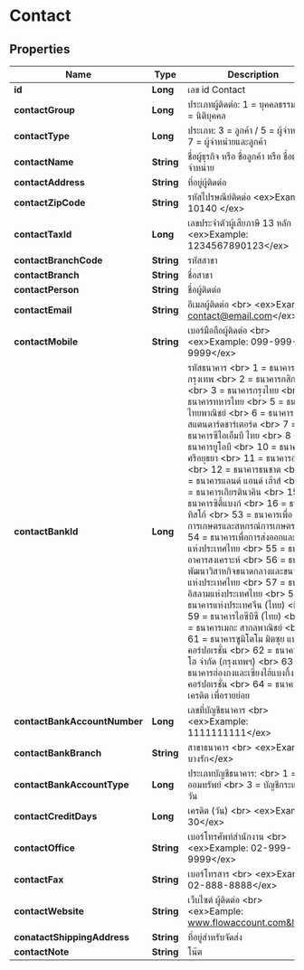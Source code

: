 

# Contact

## Properties

Name | Type | Description | Notes
------------ | ------------- | ------------- | -------------
**id** | **Long** | เลข id Contact |  [optional]
**contactGroup** | **Long** | ประเภทผู้ติดต่อ: 1 &#x3D; บุคคลธรรมดา / 3 &#x3D; นิติบุคคล | 
**contactType** | **Long** | ประเภท: 3 &#x3D; ลูกค้า / 5 &#x3D; ผู้จำหน่าย / 7 &#x3D; ผู้จำหน่ายและลูกค้า | 
**contactName** | **String** | ชื่อผู้ธุรกิจ หรือ ชื่อลูกค้า หรือ ชื่อผู้จำหน่าย | 
**contactAddress** | **String** | ที่อยู่ผู้ติดต่อ |  [optional]
**contactZipCode** | **String** | รหัสไปรษณีย์ติดต่อ &lt;ex&gt;Example: 10140 &lt;/ex&gt; |  [optional]
**contactTaxId** | **Long** | เลขประจำตัวผู้เสียภาษี 13 หลัก ​&lt;br&gt;&lt;ex&gt;Example: 1234567890123&lt;/ex&gt; |  [optional]
**contactBranchCode** | **String** | รหัสสาขา |  [optional]
**contactBranch** | **String** | ชื่อสาขา |  [optional]
**contactPerson** | **String** | ชื่อผู้ติดต่อ |  [optional]
**contactEmail** | **String** | อีเมลผู้ติดต่อ &lt;br&gt; &lt;ex&gt;Example: contact@email.com&lt;/ex&gt; |  [optional]
**contactMobile** | **String** | เบอร์มือถือผู้ติดต่อ &lt;br&gt; &lt;ex&gt;Example: 099-999-9999&lt;/ex&gt; |  [optional]
**contactBankId** | **Long** | รหัสธนาคาร &lt;br&gt; 1 &#x3D; ธนาคารกรุงเทพ &lt;br&gt; 2 &#x3D; ธนาคารกสิกรไทย &lt;br&gt; 3 &#x3D; ธนาคารกรุงไทย &lt;br&gt; 4 &#x3D; ธนาคารทหารไทย &lt;br&gt; 5 &#x3D; ธนาคารไทยพาณิชย์ &lt;br&gt; 6 &#x3D; ธนาคารสแตนดาร์ดชาร์เตอร์ด &lt;br&gt; 7 &#x3D; ธนาคารซีไอเอ็มบี ไทย &lt;br&gt; 8 &#x3D; ธนาคารยูโอบี &lt;br&gt; 10 &#x3D; ธนาคารกรุงศรีอยุธยา &lt;br&gt; 11 &#x3D; ธนาคารออมสิน &lt;br&gt; 12 &#x3D; ธนาคารธนชาต &lt;br&gt; 13 &#x3D; ธนาคารแลนด์ แอนด์ เฮ้าส์ &lt;br&gt; 14 &#x3D; ธนาคารเกียรตินาคิน &lt;br&gt; 15 &#x3D; ธนาคารซิตี้แบงก์ &lt;br&gt; 16 &#x3D; ธนาคารทิสโก้ &lt;br&gt; 53 &#x3D; ธนาคารเพื่อการเกษตรและสหกรณ์การเกษตร &lt;br&gt; 54 &#x3D; ธนาคารเพื่อการส่งออกและนำเข้าแห่งประเทศไทย &lt;br&gt; 55 &#x3D; ธนาคารอาคารสงเคราะห์ &lt;br&gt; 56 &#x3D; ธนาคารพัฒนาวิสาหกิจขนาดกลางและขนาดย่อมแห่งประเทศไทย &lt;br&gt; 57 &#x3D; ธนาคารอิสลามแห่งประเทศไทย &lt;br&gt; 58 &#x3D; ธนาคารแห่งประเทศจีน (ไทย) &lt;br&gt; 59 &#x3D; ธนาคารไอซีบีซี (ไทย) &lt;br&gt; 60 &#x3D; ธนาคารเมกะ สากลพาณิชย์ &lt;br&gt; 61 &#x3D; ธนาคารซูมิโตโม มิตซุย แบงกิ้ง คอร์ปอเรชั่น &lt;br&gt; 62 &#x3D; ธนาคารมิซูโฮ จำกัด (กรุงเทพฯ) &lt;br&gt; 63 &#x3D; ธนาคารฮ่องกงและเซี่ยงไฮ้แบงกิ้งคอร์ปอเรชั่น &lt;br&gt; 64 &#x3D; ธนาคารไทยเครดิต เพื่อรายย่อย  |  [optional]
**contactBankAccountNumber** | **Long** | เลขที่บัญชีธนาคาร &lt;br&gt; &lt;ex&gt;Example: 1111111111&lt;/ex&gt; |  [optional]
**contactBankBranch** | **String** | สาขาธนาคาร &lt;br&gt; &lt;ex&gt;Example: บางรัก&lt;/ex&gt; |  [optional]
**contactBankAccountType** | **Long** | ประเภทบัญชีธนาคาร: &lt;br&gt; 1 &#x3D; บัญชีออมทรัพย์ &lt;br&gt; 3 &#x3D; บัญชีกระแสรายวัน |  [optional]
**contactCreditDays** | **Long** | เครดิต (วัน) &lt;br&gt; &lt;ex&gt;Example: 30&lt;/ex&gt; |  [optional]
**contactOffice** | **String** | เบอร์โทรศัพท์สำนักงาน &lt;br&gt; &lt;ex&gt;Example: 02-999-9999&lt;/ex&gt; |  [optional]
**contactFax** | **String** | เบอร์โทรสาร &lt;br&gt; &lt;ex&gt;Example: 02-888-8888&lt;/ex&gt; |  [optional]
**contactWebsite** | **String** | เว็บไซต์ ผู้ติดต่อ &lt;br&gt; &lt;ex&gt;Eample: www.flowaccount.com&lt;/ex&gt; |  [optional]
**conatactShippingAddress** | **String** | ที่อยู่สำหรับจัดส่ง |  [optional]
**contactNote** | **String** | โน๊ต |  [optional]




